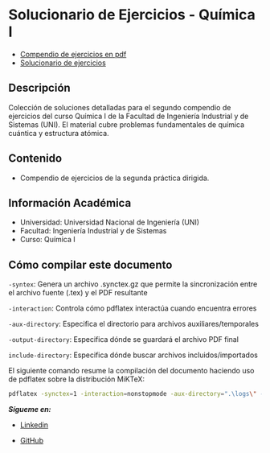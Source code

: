 [linkedin]: https://www.linkedin.com/in/joaoh24/
[github]: https://github.com/JoaoH24
[pdf]: https://github.com/JoaoH24/Chemistry_exercises_solution_-latex-/blob/main/COMPENDIO%DE%2DA%PRACTICA%DIRIGIDA%2023-2.pdf
[sol]: https://github.com/JoaoH24/Chemistry_exercises_solution_-latex-/tree/main/out/content.md

# Solucionario de Ejercicios - Química I

- [Compendio de ejercicios en pdf][pdf]
- [Solucionario de ejercicios][sol]

## Descripción

Colección de soluciones detalladas para el segundo compendio de ejercicios del curso Química I de la Facultad de Ingeniería Industrial y de Sistemas (UNI). El material cubre problemas fundamentales de química cuántica y estructura atómica.

## Contenido

- Compendio de ejercicios de la segunda práctica dirigida.

## Información Académica

- Universidad: Universidad Nacional de Ingeniería (UNI)
- Facultad: Ingeniería Industrial y de Sistemas
- Curso: Química I

## Cómo compilar este documento

`-syntex`: Genera un archivo .synctex.gz que permite la sincronización entre el archivo fuente (.tex) y el PDF resultante

`-interaction`: Controla cómo pdflatex interactúa cuando encuentra errores

`-aux-directory`: Especifica el directorio para archivos auxiliares/temporales

`-output-directory`: Especifica dónde se guardará el archivo PDF final

`include-directory`: Especifica dónde buscar archivos incluidos/importados

El siguiente comando resume la compilación del documento haciendo uso de pdflatex sobre la distribución MiKTeX:

```bash
pdflatex -synctex=1 -interaction=nonstopmode -aux-directory=".\logs\" -output-directory=".\out\" -include-directory=".\src\" ".\src\content.tex"
```

**_Sígueme en:_**

- [Linkedin][linkedin]

- [GitHub][github]
